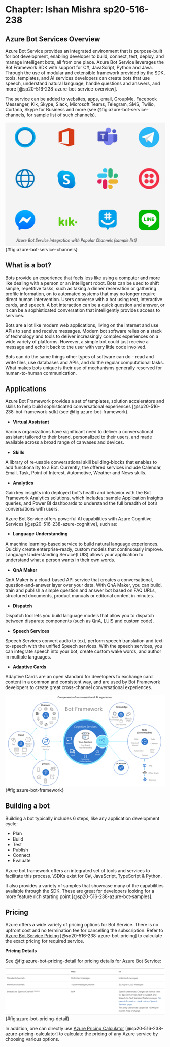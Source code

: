 # Chapter: Ishan Mishra sp20-516-238

## Azure Bot Services Overview

Azure Bot Service provides an integrated environment that is purpose-built for bot development, enabling developer to build, connect, test, deploy, and manage intelligent bots, all from one place. Azure Bot Service leverages the Bot Framework SDK with support for C#, JavaScript, Python and Java. Through the use of modular and extensible framework provided by the SDK, tools, templates, and AI services developers can create bots that use speech, understand natural language, handle questions and answers, and more [@sp20-516-238-azure-bot-service-overview].

The service can be added to websites, apps, email, GroupMe, Facebook Messenger, Kik, Skype, Slack, Microsoft Teams, Telegram, SMS, Twilio, Cortana, Skype for Business and more (see @fig:azure-bot-service-channels, for sample list of such channels).

![Azure Bot Service Integration with Popular Channels](images/azure-bot-service-channels.png){#fig:azure-bot-service-channels}

## What is a bot?

Bots provide an experience that feels less like using a computer and more like dealing with a person or an intelligent robot. Bots can be used to shift simple, repetitive tasks, such as taking a dinner reservation or gathering profile information, on to automated systems that may no longer require direct human intervention. Users converse with a bot using text, interactive cards, and speech. A bot interaction can be a quick question and answer, or it can be a sophisticated conversation that intelligently provides access to services.

Bots are a lot like modern web applications, living on the internet and use APIs to send and receive messages. Modern bot software relies on a stack of technology and tools to deliver increasingly complex experiences on a wide variety of platforms. However, a simple bot could just receive a message and echo it back to the user with very little code involved.

Bots can do the same things other types of software can do - read and write files, use databases and APIs, and do the regular computational tasks. What makes bots unique is their use of mechanisms generally reserved for human-to-human communication.

## Applications

Azure Bot Framework provides a set of templates, solution accelerators and skills to help build sophisticated conversational experiences [@sp20-516-238-bot-framework-sdk] (see @fig:azure-bot-framework).

* **Virtual Assistant**

Various organizations have significant need to deliver a conversational assistant tailored to their brand, personalized to their users, and made available across a broad range of canvases and devices.

* **Skills**

A library of re-usable conversational skill building-blocks that enables to add functionality to a Bot. Currently, the offered services include Calendar, Email, Task, Point of Interest, Automotive, Weather and News skills.

* **Analytics**

Gain key insights into deployed bot’s health and behavior with the Bot Framework Analytics solutions, which includes: sample Application Insights queries, and Power BI dashboards to understand the full breadth of bot’s conversations with users.

Azure Bot Service offers powerful AI capabilities with Azure Cognitive Services [@sp20-516-238-azure-cognitive], such as:

* **Language Understanding**

A machine learning-based service to build natural language experiences. Quickly create enterprise-ready, custom models that continuously improve. Language Understanding Service(LUIS) allows your application to understand what a person wants in their own words.

* **QnA Maker**

QnA Maker is a cloud-based API service that creates a conversational, question-and-answer layer over your data. With QnA Maker, you can build, train and publish a simple question and answer bot based on FAQ URLs, structured documents, product manuals or editorial content in minutes.

* **Dispatch**

Dispatch tool lets you build language models that allow you to dispatch between disparate components (such as QnA, LUIS and custom code).

* **Speech Services**

Speech Services convert audio to text, perform speech translation and text-to-speech with the unified Speech services. With the speech services, you can integrate speech into your bot, create custom wake words, and author in multiple languages.

* **Adaptive Cards**

Adaptive Cards are an open standard for developers to exchange card content in a common and consistent way, and are used by Bot Framework developers to create great cross-channel conversational experiences.

![Azure Bot Framework](images/azure-bot-framework.png){#fig:azure-bot-framework}

## Building a bot

Building a bot typically includes 6 steps, like any application development cycle:

* Plan
* Build
* Test
* Publish
* Connect
* Evaluate

Azure bot framework offers an integrated set of tools and services to facilitate this process. \SDKs exist for C#, JavaScript, TypeScript & Python.

It also provides a variety of samples that showcase many of the capabilities available through the SDK. These are great for developers looking for a more feature rich starting point [@sp20-516-238-azure-bot-samples].

## Pricing

Azure offers a wide variety of pricing options for Bot Service. There is no upfront cost and no termination fee for cancelling the subscription. Refer to [Azure Bot Service Pricing](https://azure.microsoft.com/en-us/pricing/details/bot-service/) [@sp20-516-238-azure-bot-pricing] to calculate the exact pricing for required service.

**Pricing Details**

See @fig:azure-bot-pricing-detail for pricing details for Azure Bot Service:

![Azure Bot Service Pricing Details](images/azure-bot-pricing-detail.png){#fig:azure-bot-pricing-detail}

In addition, one can directly use [Azure Pricing Calculator](https://azure.microsoft.com/en-us/pricing/calculator/) [@sp20-516-238-azure-pricing-calculator] to calculate the pricing of any Azure service by choosing various options.

